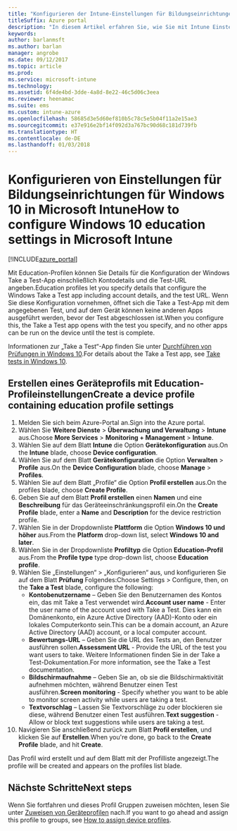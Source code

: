 ```yaml
---
title: "Konfigurieren der Intune-Einstellungen für Bildungseinrichtungen für Windows 10"
titleSuffix: Azure portal
description: "In diesem Artikel erfahren Sie, wie Sie mit Intune Einstellungen für Windows 10 Education auf Geräten konfigurieren, die Sie verwalten."
keywords: 
author: barlanmsft
ms.author: barlan
manager: angrobe
ms.date: 09/12/2017
ms.topic: article
ms.prod: 
ms.service: microsoft-intune
ms.technology: 
ms.assetid: 6f4de4bd-3dde-4a8d-8e22-46c5d06c3eea
ms.reviewer: heenamac
ms.suite: ems
ms.custom: intune-azure
ms.openlocfilehash: 58685d3e5d60ef810b5c78c5e5b04f11a2e15ae3
ms.sourcegitcommit: e37e916e2bf14f092d3a767bc90d68c181d739fb
ms.translationtype: HT
ms.contentlocale: de-DE
ms.lasthandoff: 01/03/2018
---
```

# <a name="how-to-configure-windows-10-education-settings-in-microsoft-intune"></a><span data-ttu-id="53252-103">Konfigurieren von Einstellungen für Bildungseinrichtungen für Windows 10 in Microsoft Intune</span><span class="sxs-lookup"><span data-stu-id="53252-103">How to configure Windows 10 education settings in Microsoft Intune</span></span>

[!INCLUDE[azure_portal](./includes/azure_portal.md)]

<span data-ttu-id="53252-104">Mit Education-Profilen können Sie Details für die Konfiguration der Windows Take a Test-App einschließlich Kontodetails und die Test-URL angeben.</span><span class="sxs-lookup"><span data-stu-id="53252-104">Education profiles let you specify details that configure the Windows Take a Test app including account details, and the test URL.</span></span> <span data-ttu-id="53252-105">Wenn Sie diese Konfiguration vornehmen, öffnet sich die Take a Test-App mit dem angegebenen Test, und auf dem Gerät können keine anderen Apps ausgeführt werden, bevor der Test abgeschlossen ist.</span><span class="sxs-lookup"><span data-stu-id="53252-105">When you configure this, the Take a Test app opens with the test you specify, and no other apps can be run on the device until the test is complete.</span></span>

<span data-ttu-id="53252-106">Informationen zur „Take a Test“-App finden Sie unter [Durchführen von Prüfungen in Windows 10](https://docs.microsoft.com/education/windows/take-tests-in-windows-10).</span><span class="sxs-lookup"><span data-stu-id="53252-106">For details about the Take a Test app, see [Take tests in Windows 10](https://docs.microsoft.com/education/windows/take-tests-in-windows-10).</span></span>

## <a name="create-a-device-profile-containing-education-profile-settings"></a><span data-ttu-id="53252-107">Erstellen eines Geräteprofils mit Education-Profileinstellungen</span><span class="sxs-lookup"><span data-stu-id="53252-107">Create a device profile containing education profile settings</span></span>

1. <span data-ttu-id="53252-108">Melden Sie sich beim Azure-Portal an.</span><span class="sxs-lookup"><span data-stu-id="53252-108">Sign into the Azure portal.</span></span>
2. <span data-ttu-id="53252-109">Wählen Sie **Weitere Dienste** > **Überwachung und Verwaltung** > **Intune** aus.</span><span class="sxs-lookup"><span data-stu-id="53252-109">Choose **More Services** > **Monitoring + Management** > **Intune**.</span></span>
3. <span data-ttu-id="53252-110">Wählen Sie auf dem Blatt **Intune** die Option **Gerätekonfiguration** aus.</span><span class="sxs-lookup"><span data-stu-id="53252-110">On the **Intune** blade, choose **Device configuration**.</span></span>
2. <span data-ttu-id="53252-111">Wählen Sie auf dem Blatt **Gerätekonfiguration** die Option **Verwalten** > **Profile** aus.</span><span class="sxs-lookup"><span data-stu-id="53252-111">On the **Device Configuration** blade, choose **Manage** > **Profiles**.</span></span>
3. <span data-ttu-id="53252-112">Wählen Sie auf dem Blatt „Profile“ die Option **Profil erstellen** aus.</span><span class="sxs-lookup"><span data-stu-id="53252-112">On the profiles blade, choose **Create Profile**.</span></span>
4. <span data-ttu-id="53252-113">Geben Sie auf dem Blatt **Profil erstellen** einen **Namen** und eine **Beschreibung** für das Geräteeinschränkungsprofil ein.</span><span class="sxs-lookup"><span data-stu-id="53252-113">On the **Create Profile** blade, enter a **Name** and **Description** for the device restriction profile.</span></span>
5. <span data-ttu-id="53252-114">Wählen Sie in der Dropdownliste **Plattform** die Option **Windows 10 und höher** aus.</span><span class="sxs-lookup"><span data-stu-id="53252-114">From the **Platform** drop-down list, select **Windows 10 and later**.</span></span>
6. <span data-ttu-id="53252-115">Wählen Sie in der Dropdownliste **Profiltyp** die Option **Education-Profil** aus.</span><span class="sxs-lookup"><span data-stu-id="53252-115">From the **Profile type** type drop-down list, choose **Education profile**.</span></span> 
7. <span data-ttu-id="53252-116">Wählen Sie „Einstellungen“ > „Konfigurieren“ aus, und konfigurieren Sie auf dem Blatt **Prüfung** Folgendes:</span><span class="sxs-lookup"><span data-stu-id="53252-116">Choose Settings > Configure, then, on the **Take a Test** blade, configure the following:</span></span>
    - <span data-ttu-id="53252-117">**Kontobenutzername** – Geben Sie den Benutzernamen des Kontos ein, das mit Take a Test verwendet wird.</span><span class="sxs-lookup"><span data-stu-id="53252-117">**Account user name** - Enter the user name of the account used with Take a Test.</span></span> <span data-ttu-id="53252-118">Dies kann ein Domänenkonto, ein Azure Active Directory (AAD)-Konto oder ein lokales Computerkonto sein.</span><span class="sxs-lookup"><span data-stu-id="53252-118">This can be a domain account, an Azure Active Directory (AAD) account, or a local computer account.</span></span>
    - <span data-ttu-id="53252-119">**Bewertungs-URL** – Geben Sie die URL des Tests an, den Benutzer ausführen sollen.</span><span class="sxs-lookup"><span data-stu-id="53252-119">**Assessment URL** - Provide the URL of the test you want users to take.</span></span> <span data-ttu-id="53252-120">Weitere Informationen finden Sie in der Take a Test-Dokumentation.</span><span class="sxs-lookup"><span data-stu-id="53252-120">For more information, see the Take a Test documentation.</span></span>
    - <span data-ttu-id="53252-121">**Bildschirmaufnahme** – Geben Sie an, ob sie die Bildschirmaktivität aufnehmen möchten, während Benutzer einen Test ausführen.</span><span class="sxs-lookup"><span data-stu-id="53252-121">**Screen monitoring** - Specify whether you want to be able to monitor screen activity while users are taking a test.</span></span>
    - <span data-ttu-id="53252-122">**Textvorschlag** – Lassen Sie Textvorschläge zu oder blockieren sie diese, während Benutzer einen Test ausführen.</span><span class="sxs-lookup"><span data-stu-id="53252-122">**Text suggestion** - Allow or block text suggestions while users are taking a test.</span></span>
8. <span data-ttu-id="53252-123">Navigieren Sie anschließend zurück zum Blatt **Profil erstellen**, und klicken Sie auf **Erstellen**.</span><span class="sxs-lookup"><span data-stu-id="53252-123">When you're done, go back to the **Create Profile** blade, and hit **Create**.</span></span>

<span data-ttu-id="53252-124">Das Profil wird erstellt und auf dem Blatt mit der Profilliste angezeigt.</span><span class="sxs-lookup"><span data-stu-id="53252-124">The profile will be created and appears on the profiles list blade.</span></span>

## <a name="next-steps"></a><span data-ttu-id="53252-125">Nächste Schritte</span><span class="sxs-lookup"><span data-stu-id="53252-125">Next steps</span></span>

<span data-ttu-id="53252-126">Wenn Sie fortfahren und dieses Profil Gruppen zuweisen möchten, lesen Sie unter [Zuweisen von Geräteprofilen](device-profile-assign.md) nach.</span><span class="sxs-lookup"><span data-stu-id="53252-126">If you want to go ahead and assign this profile to groups, see [How to assign device profiles](device-profile-assign.md).</span></span>



